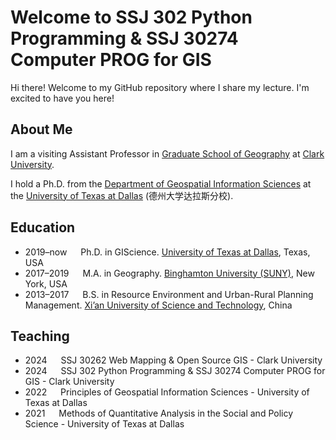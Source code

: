 # Welcome to SSJ 302 Python Programming & SSJ 30274 Computer PROG for GIS

Hi there! Welcome to my GitHub repository where I share my lecture. I'm excited to have you here!

## About Me

I am a visiting Assistant Professor in [Graduate School of Geography](https://www.clarku.edu/departments/geography/) at [Clark University](https://www.clarku.edu/). 

I hold a Ph.D. from the [Department of Geospatial Information Sciences](https://epps.utdallas.edu/about/programs/geospatial-information-sciences/) at the [University of Texas at Dallas](https://www.utdallas.edu/) (德州大学达拉斯分校).

## Education

- 2019–now &emsp; Ph.D. in GIScience. [University of Texas at Dallas](https://epps.utdallas.edu/about/programs/geospatial-information-sciences/), Texas, USA
- 2017–2019 &emsp; M.A. in Geography. [Binghamton University (SUNY)](https://www.binghamton.edu/geography/), New York, USA
- 2013–2017 &emsp; B.S. in  Resource Environment and Urban-Rural Planning Management. [Xi’an University of Science and Technology](https://en.xust.edu.cn/), China

## Teaching
- 2024 &emsp;  SSJ 30262 Web Mapping & Open Source GIS - Clark University
- 2024  &emsp; SSJ 302 Python Programming & SSJ 30274 Computer PROG for GIS - Clark University
- 2022  &emsp; Principles of Geospatial Information Sciences -  University of Texas at Dallas
- 2021  &emsp; Methods of Quantitative Analysis in the Social and Policy Science - University of Texas at Dallas